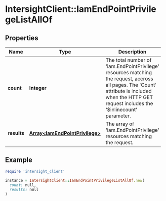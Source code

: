 # IntersightClient::IamEndPointPrivilegeListAllOf

## Properties

| Name | Type | Description | Notes |
| ---- | ---- | ----------- | ----- |
| **count** | **Integer** | The total number of &#39;iam.EndPointPrivilege&#39; resources matching the request, accross all pages. The &#39;Count&#39; attribute is included when the HTTP GET request includes the &#39;$inlinecount&#39; parameter. | [optional] |
| **results** | [**Array&lt;IamEndPointPrivilege&gt;**](IamEndPointPrivilege.md) | The array of &#39;iam.EndPointPrivilege&#39; resources matching the request. | [optional] |

## Example

```ruby
require 'intersight_client'

instance = IntersightClient::IamEndPointPrivilegeListAllOf.new(
  count: null,
  results: null
)
```

